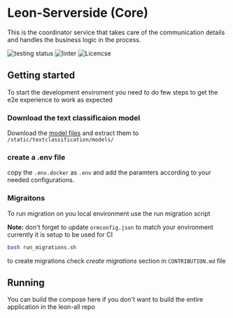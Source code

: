 # Leon-Serverside (Core)
This is the coordinator service that takes care of the communication details and handles the business logic in the process.

![testing status](http://github.com/Leon-OnlineLearning/Leon-Serverside/actions/workflows/testing.yml/badge.svg) ![linter](https://img.shields.io/badge/Linter-prettier-blue)
![Licencse](https://img.shields.io/badge/license-CCO-red)
## Getting started
To start the development enviroment you need to do few steps to get the e2e experience to work as expected 
### Download the text classificaion model
Download the [model files](https://drive.google.com/file/d/133utos3wheEW0VJWBPXGZ7MrvsY-s8iC/view?usp=sharing) and extract them to `/static/textclassification/models/`
<!-- [sub model](https://drive.google.com/file/d/1wla44u3vOHCqdhoOSAJfqfjPMVbZwxce/view?usp=sharing) -->

### create a .env file 
copy the `.env.docker` as `.env` and add the paramters according to your needed configurations.

### Migraitons
To run migration on you local environment use the run migration script

**Note:** don't forget to update `ormconfig.json` to match your environment currently it is setup to be used for CI
```bash
bash run_migrations.sh
```
to create migrations check _create migrations_ section in `CONTRIBUTION.md` file

## Running
You can build the compose here if you don't want to build the entire application in the leon-all repo

